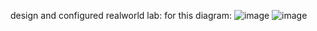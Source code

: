 design and configured realworld lab: for this diagram:
![image](https://github.com/user-attachments/assets/cd948281-cbca-425e-85e2-8fe694fa4610)
![image](https://github.com/user-attachments/assets/cd948281-cbca-425e-85e2-8fe694fa4610)
